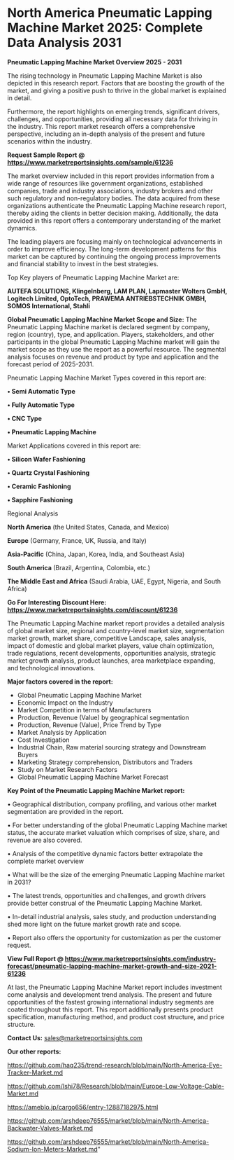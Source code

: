 # North America Pneumatic Lapping Machine Market 2025: Complete Data Analysis 2031

<Strong> Pneumatic Lapping Machine Market Overview 2025 - 2031</strong>

The rising technology in Pneumatic Lapping Machine Market is also depicted in this research report. Factors that are boosting the growth of the market, and giving a positive push to thrive in the global market is explained in detail.

Furthermore, the report highlights on emerging trends, significant drivers, challenges, and opportunities, providing all necessary data for thriving in the industry. This report market research offers a comprehensive perspective, including an in-depth analysis of the present and future scenarios within the industry.

<strong>Request Sample Report @ <a href=https://www.marketreportsinsights.com/sample/61236>https://www.marketreportsinsights.com/sample/61236</a></strong>

The market overview included in this report provides information from a wide range of resources like government organizations, established companies, trade and industry associations, industry brokers and other such regulatory and non-regulatory bodies. The data acquired from these organizations authenticate the Pneumatic Lapping Machine research report, thereby aiding the clients in better decision making. Additionally, the data provided in this report offers a contemporary understanding of the market dynamics.

The leading players are focusing mainly on technological advancements in order to improve efficiency. The long-term development patterns for this market can be captured by continuing the ongoing process improvements and financial stability to invest in the best strategies.

Top Key players of Pneumatic Lapping Machine Market are:

<strong>AUTEFA SOLUTIONS, Klingelnberg, LAM PLAN, Lapmaster Wolters GmbH, Logitech Limited, OptoTech, PRAWEMA ANTRIEBSTECHNIK GMBH, SOMOS International, Stahli</strong>

<strong><b>Global Pneumatic Lapping Machine Market Scope and Size:</b></strong>
The Pneumatic Lapping Machine market is declared segment by company, region (country), type, and application. Players, stakeholders, and other participants in the global Pneumatic Lapping Machine market will gain the market scope as they use the report as a powerful resource. The segmental analysis focuses on revenue and product by type and application and the forecast period of 2025-2031.

Pneumatic Lapping Machine Market Types covered in this report are:

<strong>• Semi Automatic Type

• Fully Automatic Type

• CNC Type

• Pneumatic Lapping Machine</strong>

Market Applications covered in this report are:

<strong>• Silicon Wafer Fashioning

• Quartz Crystal Fashioning

• Ceramic Fashioning

• Sapphire Fashioning</strong> 

Regional Analysis

<strong>North America</strong> (the United States, Canada, and Mexico)

<strong>Europe</strong> (Germany, France, UK, Russia, and Italy)

<strong>Asia-Pacific</strong> (China, Japan, Korea, India, and Southeast Asia)

<strong>South America</strong> (Brazil, Argentina, Colombia, etc.)

<strong>The Middle East and Africa</strong> (Saudi Arabia, UAE, Egypt, Nigeria, and South Africa)

<strong>Go For Interesting Discount Here: <a href=https://www.marketreportsinsights.com/discount/61236>https://www.marketreportsinsights.com/discount/61236</a></strong>

The Pneumatic Lapping Machine market report provides a detailed analysis of global market size, regional and country-level market size, segmentation market growth, market share, competitive Landscape, sales analysis, impact of domestic and global market players, value chain optimization, trade regulations, recent developments, opportunities analysis, strategic market growth analysis, product launches, area marketplace expanding, and technological innovations.

<strong><b>Major factors covered in the report:</b></strong>
<ul>
  <li>Global Pneumatic Lapping Machine Market </li>
  <li>Economic Impact on the Industry</li>
  <li>Market Competition in terms of Manufacturers</li>
  <li>Production, Revenue (Value) by geographical segmentation</li>
  <li>Production, Revenue (Value), Price Trend by Type</li>
  <li>Market Analysis by Application</li>
  <li>Cost Investigation</li>
  <li>Industrial Chain, Raw material sourcing strategy and Downstream Buyers</li>
  <li>Marketing Strategy comprehension, Distributors and Traders</li>
  <li>Study on Market Research Factors</li>
  <li>Global Pneumatic Lapping Machine Market Forecast</li>
</ul>

<strong><b>Key Point of the Pneumatic Lapping Machine Market report:</b></strong>

• Geographical distribution, company profiling, and various other market segmentation are provided in the report.

• For better understanding of the global Pneumatic Lapping Machine market status, the accurate market valuation which comprises of size, share, and revenue are also covered.

• Analysis of the competitive dynamic factors better extrapolate the complete market overview

• What will be the size of the emerging Pneumatic Lapping Machine market in 2031?

• The latest trends, opportunities and challenges, and growth drivers provide better construal of the Pneumatic Lapping Machine Market.

• In-detail industrial analysis, sales study, and production understanding shed more light on the future market growth rate and scope.

• Report also offers the opportunity for customization as per the customer request.

<strong><b>View Full Report @ <a href=https://www.marketreportsinsights.com/industry-forecast/pneumatic-lapping-machine-market-growth-and-size-2021-61236>https://www.marketreportsinsights.com/industry-forecast/pneumatic-lapping-machine-market-growth-and-size-2021-61236</a></b></strong>


At last, the Pneumatic Lapping Machine Market report includes investment come analysis and development trend analysis. The present and future opportunities of the fastest growing international industry segments are coated throughout this report. This report additionally presents product specification, manufacturing method, and product cost structure, and price structure.

<strong>Contact Us:</strong>
sales@marketreportsinsights.com

<strong>Our other reports:</strong>

<a href=https://github.com/haq235/trend-research/blob/main/North-America-Eye-Tracker-Market.md>https://github.com/haq235/trend-research/blob/main/North-America-Eye-Tracker-Market.md</a>

<a href=https://github.com/Ishi78/Research/blob/main/Europe-Low-Voltage-Cable-Market.md>https://github.com/Ishi78/Research/blob/main/Europe-Low-Voltage-Cable-Market.md</a>

<a href=https://ameblo.jp/cargo656/entry-12887182975.html>https://ameblo.jp/cargo656/entry-12887182975.html</a>

<a href=https://github.com/arshdeep76555/market/blob/main/North-America-Backwater-Valves-Market.md>https://github.com/arshdeep76555/market/blob/main/North-America-Backwater-Valves-Market.md</a>

<a href=https://github.com/arshdeep76555/market/blob/main/North-America-Sodium-Ion-Meters-Market.md>https://github.com/arshdeep76555/market/blob/main/North-America-Sodium-Ion-Meters-Market.md</a>"
